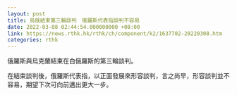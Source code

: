 ```yaml
---
layout: post
title: 烏俄結束第三輪談判　俄羅斯代表指談判不容易
date: 2022-03-08 02:44:54.000000000 +08:00
link: https://news.rthk.hk/rthk/ch/component/k2/1637702-20220308.htm
categories: rthk
---
```


俄羅斯與烏克蘭結束在白俄羅斯的第三輪談判。

在結束談判後，俄羅斯代表指，以正面發展來形容談判，言之尚早，形容談判並不容易，期望下次可向前邁出更大一步。
